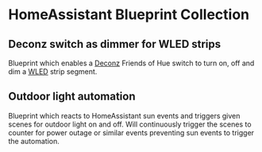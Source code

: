 # HomeAssistant Blueprint Collection

## Deconz switch as dimmer for WLED strips
Blueprint which enables a [Deconz](https://www.home-assistant.io/integrations/deconz/) 
Friends of Hue switch to turn on, off and dim a [WLED](https://www.home-assistant.io/integrations/wled/) strip segment.

## Outdoor light automation
Blueprint which reacts to HomeAssistant sun events and triggers given scenes for outdoor light on and off. 
Will continuously trigger the scenes to counter for power outage or similar events preventing sun events to trigger the automation.
